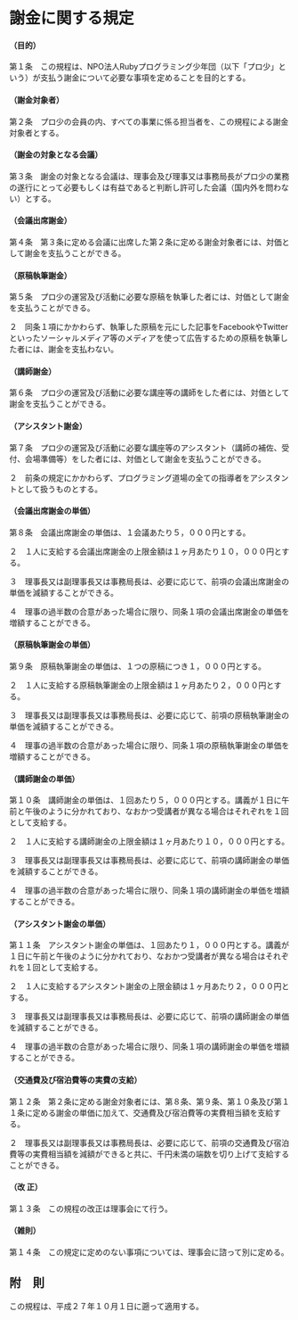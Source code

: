 # 謝金に関する規定

#### （目的）

第１条　この規程は、NPO法人Rubyプログラミング少年団（以下「プロ少」という）が支払う謝金について必要な事項を定めることを目的とする。

#### （謝金対象者）

第２条　プロ少の会員の内、すべての事業に係る担当者を、この規程による謝金対象者とする。

#### （謝金の対象となる会議）

第３条　謝金の対象となる会議は、理事会及び理事又は事務局長がプロ少の業務の遂行にとって必要もしくは有益であると判断し許可した会議（国内外を問わない）とする。

#### （会議出席謝金）

第４条　第３条に定める会議に出席した第２条に定める謝金対象者には、対価として謝金を支払うことができる。

#### （原稿執筆謝金）

第５条　プロ少の運営及び活動に必要な原稿を執筆した者には、対価として謝金を支払うことができる。

２　同条１項にかかわらず、執筆した原稿を元にした記事をFacebookやTwitterといったソーシャルメディア等のメディアを使って広告するための原稿を執筆した者には、謝金を支払わない。

#### （講師謝金）

第６条　プロ少の運営及び活動に必要な講座等の講師をした者には、対価として謝金を支払うことができる。

#### （アシスタント謝金）

第７条　プロ少の運営及び活動に必要な講座等のアシスタント（講師の補佐、受付、会場準備等）をした者には、対価として謝金を支払うことができる。

２　前条の規定にかかわらず、プログラミング道場の全ての指導者をアシスタントとして扱うものとする。

#### （会議出席謝金の単価）

第８条　会議出席謝金の単価は、１会議あたり５，０００円とする。

２　１人に支給する会議出席謝金の上限金額は１ヶ月あたり１０，０００円とする。

３　理事長又は副理事長又は事務局長は、必要に応じて、前項の会議出席謝金の単価を減額することができる。

４　理事の過半数の合意があった場合に限り、同条１項の会議出席謝金の単価を増額することができる。

#### （原稿執筆謝金の単価）

第９条　原稿執筆謝金の単価は、１つの原稿につき１，０００円とする。

２　１人に支給する原稿執筆謝金の上限金額は１ヶ月あたり２，０００円とする。

３　理事長又は副理事長又は事務局長は、必要に応じて、前項の原稿執筆謝金の単価を減額することができる。

４　理事の過半数の合意があった場合に限り、同条１項の原稿執筆謝金の単価を増額することができる。

#### （講師謝金の単価）

第１０条　講師謝金の単価は、１回あたり５，０００円とする。講義が１日に午前と午後のように分かれており、なおかつ受講者が異なる場合はそれぞれを１回として支給する。

２　１人に支給する講師謝金の上限金額は１ヶ月あたり１０，０００円とする。

３　理事長又は副理事長又は事務局長は、必要に応じて、前項の講師謝金の単価を減額することができる。

４　理事の過半数の合意があった場合に限り、同条１項の講師謝金の単価を増額することができる。

#### （アシスタント謝金の単価）

第１１条　アシスタント謝金の単価は、１回あたり１，０００円とする。講義が１日に午前と午後のように分かれており、なおかつ受講者が異なる場合はそれぞれを１回として支給する。

２　１人に支給するアシスタント謝金の上限金額は１ヶ月あたり２，０００円とする。

３　理事長又は副理事長又は事務局長は、必要に応じて、前項の講師謝金の単価を減額することができる。

４　理事の過半数の合意があった場合に限り、同条１項の講師謝金の単価を増額することができる。

#### （交通費及び宿泊費等の実費の支給）

第１２条　第２条に定める謝金対象者には、第８条、第９条、第１０条及び第１１条に定める謝金の単価に加えて、交通費及び宿泊費等の実費相当額を支給する。

２　理事長又は副理事長又は事務局長は、必要に応じて、前項の交通費及び宿泊費等の実費相当額を減額ができると共に、千円未満の端数を切り上げて支給することができる。

#### （改 正）

第１３条　この規程の改正は理事会にて行う。

#### （雑則）

第１４条　この規定に定めのない事項については、理事会に諮って別に定める。

## 附　則

この規程は、平成２７年１０月１日に遡って適用する。
